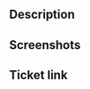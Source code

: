 ## Description
<!-- Please include a summary of the change and which issue is fixed. Please also include relevant motivation and context. List any dependencies that are required for this change. -->


## Screenshots 
<!-- Add screenshots or videos here, if none are available, delete this heading -->


## Ticket link
<!-- Add link ticket here -->
